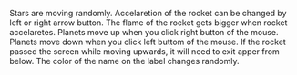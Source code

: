 Stars are moving randomly.
Accelaretion of the rocket can be changed by left or right arrow button.
The flame of the rocket gets bigger when rocket accelaretes.
Planets move up when you click right button of the mouse.
Planets move down when you click left buttom of the mouse.
If the rocket passed the screen while moving upwards, it will need to exit apper from below.
The color of the name on the label changes randomly.
